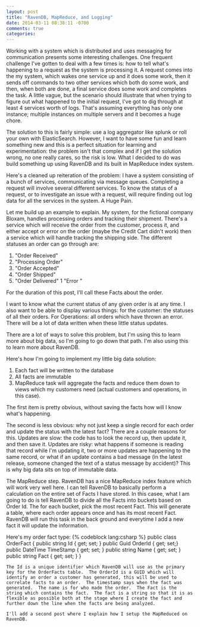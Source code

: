 ```yaml
---
layout: post
title: "RavenDB, MapReduce, and Logging"
date: 2014-03-11 08:38:11 -0700
comments: true
categories: 
---
```

Working with a system which is distributed and uses messaging for communication presents some interesting challenges.  One frequent challenge I've gotten to deal with a few times is:  how to tell what's happening to a request as the system is processing it.  A request comes into the my system, which wakes one service up and it does some work, then it sends off commands to two other services which both do some work, and then, when both are done, a final service does some work and completes the task.  A little vague, but the scenario should illustrate that when trying to figure out what happened to the initial request, I've got to dig through at least 4 services worth of logs.  That's assuming everything has only one instance; multiple instances on multiple servers and it becomes a huge chore.

The solution to this is fairly simple:  use a log aggregator like splunk or roll your own with ElasticSearch.  However, I want to have some fun and learn something new and this is a perfect situation for learning and experimentation:  the problem isn't that complex and if I get the solution wrong, no one really cares, so the risk is low.  What I decided to do was build something up using RavenDB and its built in MapReduce index system.
<!-- more -->
Here's a cleaned up reiteration of the problem:  I have a system consisting of a bunch of services, communicating via message queues.  Completing a request will involve several different services.  To know the status of a request, or to investigate an issue with a request, will require finding out log data for all the services in the system.  A Huge Pain.

Let me build up an example to explain.  My system, for the fictional company Bloxam, handles processing orders and tracking their shipment.  There's a service which will receive the order from the customer, process it, and either accept or error on the order (maybe the Credit Cart didn't work) then a service which will handle tracking the shipping side.  The different statuses an order can go through are:

1. "Order Received"
1. "Processing Order"
1. "Order Accepted"
1. "Order Shipped"
1. "Order Delivered"
1  "Error <text description>"

For the duration of this post, I'll call these Facts about the order.

I want to know what the current status of any given order is at any time.  I also want to be able to display various things:  for the customer: the statuses of all their orders.  For Operations:  all orders which have thrown an error.  There will be a lot of data written when these little status updates.

There are a lot of ways to solve this problem, but I'm using this to learn more about big data, so I'm going to go down that path.  I'm also using this to learn more about RavenDB.

Here's how I'm going to implement my little big data solution:

1. Each fact will be written to the database
1. All facts are immutable
1. MapReduce task will aggregate the facts and reduce them down to views which my customers need (actual customers and operations, in this case).

The first item is pretty obvious, without saving the facts how will I know what's happening.

The second is less obvious:  why not just keep a single record for each order and update the status with the latest fact?  There are a couple reasons for this.  Updates are slow:  the code has to look the record up, then update it, and then save it.  Updates are risky:  what happens if someone is reading that record while I'm updating it, two or more updates are happening to the same record, or what if an update contains a bad message (in the latest release, someone changed the text of a status message by accident)?  This is why big data sits on top of immutable data.

The MapReduce step.  RavenDB has a nice MapReduce index feature which will work very well here.  I can tell RavenDB to basically perform a calculation on the entire set of Facts I have stored.  In this casee, what I am going to do is tell RavenDB to divide all the Facts into buckets based on Order Id.  The for each bucket, pick the most recent Fact.  This will generate a table, where each order appears once and has its most recent Fact.  RavenDB will run this task in the back ground and everytime I add a new fact it will update the information.

Here's my order fact type:
{% codeblock lang:csharp %}
public class OrderFact {
    public string Id { get; set; }
    public Guid OrderId { get; set;}
    public DateTime TimeStamp { get; set; }
    public string Name { get; set; }
    public string Fact { get; set; }
}
```
The Id is a unique identifier which RavenDB will use as the primary key for the OrderFacts table.  The OrderId is a GUID which will identify an order a customer has generated, this will be used to correlate facts to an order.  The timestamp says when the fact was generated.  The name is for who made the order.  The Fact is the string which contains the fact.  The fact is a string so that it is as flexible as possible both at the stage where I create the fact and further down the line when the facts are being analyzed.

I'll add a second post where I explain how I setup the MapReduced on RavenDB.
